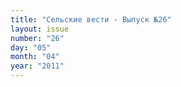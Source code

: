 ```yaml
---
title: "Сельские вести - Выпуск №26"
layout: issue
number: "26"
day: "05"
month: "04"
year: "2011"
---
```

